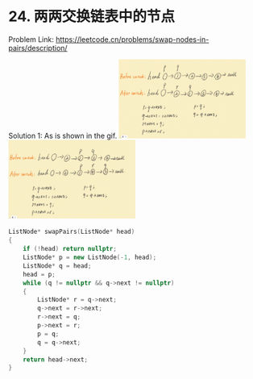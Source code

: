 # 24. 两两交换链表中的节点
Problem Link: https://leetcode.cn/problems/swap-nodes-in-pairs/description/

Solution 1: As is shown in the gif.
<img src="./img/24. 两两交换链表中的节点_1.gif" width="50%" height="50%">
<img src="./img/24. 两两交换链表中的节点_2.gif" width="50%" height="50%">
```cpp
ListNode* swapPairs(ListNode* head)
{
    if (!head) return nullptr;
    ListNode* p = new ListNode(-1, head);
    ListNode* q = head;
    head = p;
    while (q != nullptr && q->next != nullptr)
    {
        ListNode* r = q->next;
        q->next = r->next;
        r->next = q;
        p->next = r;
        p = q;
        q = q->next;
    }
    return head->next;
}
```
